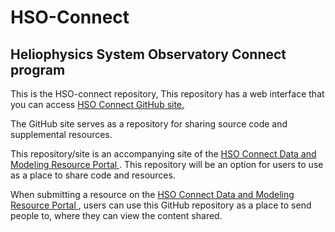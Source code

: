 # HSO-Connect
## Heliophysics System Observatory Connect program
This is the HSO-connect repository, This repository has a web interface that you can access [HSO Connect GitHub site.](https://hsoconnect.github.io/HSO-Connect/site/index.html)

The GitHub site serves as a repository for sharing source code and supplemental resources.

This repository/site is an accompanying site of the [HSO Connect Data and Modeling Resource Portal ](hsoconnect.hpde.gsfc.nasa.gov). This repository will be an option for users to use as a place to share
code and resources. 

When submitting a resource on the [HSO Connect Data and Modeling Resource Portal ](hsoconnect.hpde.gsfc.nasa.gov), users can use this GitHub repository as a place to send people to, where they can view the content shared. 
